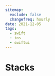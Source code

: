 ```yaml
---
sitemap:
  exclude: false
  changefreq: hourly
date: 2021-12-05
tags:
  - swift
  - ios
  - swiftui
---
```


# Stacks
